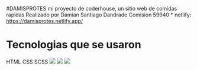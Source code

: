#DAMISPROTES
mi proyecto de coderhouse, un sitio web de comidas rapidas 
Realizado por Damian Santiago Dandrade Comision 59940
*
netlify: https://damisprotes.netlify.app/
# Tecnologias que se usaron

HTML
CSS
SCSS
![](https://upload.wikimedia.org/wikipedia/commons/thumb/6/61/HTML5_logo_and_wordmark.svg/800px-HTML5_logo_and_wordmark.svg.png)
![](https://upload.wikimedia.org/wikipedia/commons/thumb/d/d5/CSS3_logo_and_wordmark.svg/1200px-CSS3_logo_and_wordmark.svg.png)
![](https://upload.wikimedia.org/wikipedia/commons/thumb/9/96/Sass_Logo_Color.svg/150px-Sass_Logo_Color.svg.png)

